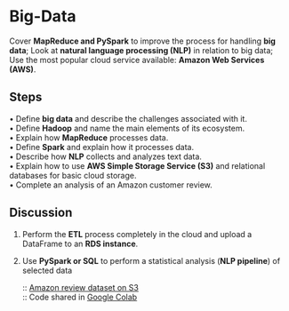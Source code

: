 # Big-Data
Cover **MapReduce and PySpark** to improve the process for handling **big data**; Look at **natural language processing (NLP)** in relation to big data; Use the most popular cloud service available: **Amazon Web Services (AWS)**. 

## Steps
•	Define **big data** and describe the challenges associated with it. <br>
•	Define **Hadoop** and name the main elements of its ecosystem. <br>
•	Explain how **MapReduce** processes data. <br>
•	Define **Spark** and explain how it processes data. <br>
•	Describe how **NLP** collects and analyzes text data. <br>
•	Explain how to use **AWS Simple Storage Service (S3)** and relational databases for basic cloud storage. <br>
•	Complete an analysis of an Amazon customer review.


## Discussion
1. Perform the **ETL** process completely in the cloud and upload a DataFrame to an **RDS instance**. 
2. Use **PySpark or SQL** to perform a statistical analysis (**NLP pipeline**) of selected data

   :: [Amazon review dataset on S3](https://s3.amazonaws.com/amazon-reviews-pds/tsv/index.txt) <br>
   :: Code shared in [Google Colab](https://colab.research.google.com/drive/1mD6bwXFDbGEGmL9pkWF-mxWMfKtQb7ka?usp=sharing)
